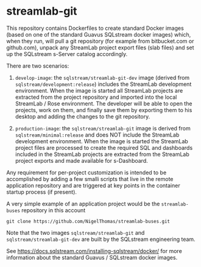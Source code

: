 # streamlab-git
This repository contains Dockerfiles to create standard Docker images (based on one of the standard Guavus SQLstream docker images) which, when they run,
will pull a git repository (for example from bitbucket.com or github.com), unpack any StreamLab project export files (slab
files) and set up the SQLstream s-Server catalog accordingly.

There are two scenarios:

1. `develop-image`: the `sqlstream/streamlab-git-dev` image (derived from `sqlstream/development:release`) includes the StreamLab development environment. When the image is started all StreamLab projects are extracted from the
project repository and imported into the local StreamLab / Rose environment. The developer will be able to open the projects, work on them, and finally save them by exporting them 
to his desktop and adding the changes to the git repository.

2. `production-image`: the `sqlstream/streamlab-git` image is derived from `sqlstream/minimal:release` and does NOT include the StreamLab development environment. When the image is started the StreamLab project files are processed to create the required SQL and
dashboards included in the StreamLab projects are extracted from the StreamLab project exports and made available for s-Dashboard.

Any requirement for per-project customization is intended to be accomplished by adding a few smalli scripts that live in the remote
application repository and are triggered at key points in the container startup process (if present).

A very simple example of an application project would be the `streamlab-buses` repository in this account 

```
git clone https://github.com/NigelThomas/streamlab-buses.git
```

Note that the two images `sqlstream/streamlab-git` and `sqlstream/streamlab-git-dev` are built by the SQLstream engineering team.

See https://docs.sqlstream.com/installing-sqlstream/docker/ for more information about the standard Guavus / SQLstream 
docker images.
